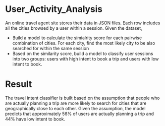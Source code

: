 # User_Activity_Analysis

An online travel agent site stores their data in JSON files. Each row includes all the cities browsed by a user within a session. Given the dataset,
- Build a model to calculate the simialrity score for each pairwise combination of cities. For each city, find the most likely city to be also searched for within the same session
- Based on the similarity score, build a model to classify user sessions into two groups: users with high intent to book a trip and users with low intent to book.

# Result
The travel intent classifier is built based on the assumption that people who are actually planning a trip are more likely to search for cities that are geographically close to each other. Given the assumption, the model predicts that approximately 56% of users are actually planning a trip and 44% have low intent to book.

